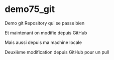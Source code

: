 # demo75_git
Demo git Repository qui se passe bien

Et maintenant on modifie depuis GitHub

Mais aussi depuis ma machine locale

Deuxième modification depuis GitHub pour un pull
